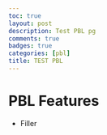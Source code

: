 ```yaml
---
toc: true
layout: post
description: Test PBL pg
comments: true
badges: true
categories: [pbl]
title: TEST PBL
---
```


# PBL Features

- Filler